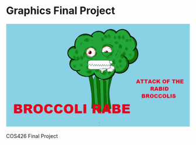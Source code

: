 Graphics Final Project
======================


![Broccoli Rabe](broccoli_rabe.png)

COS426 Final Project
